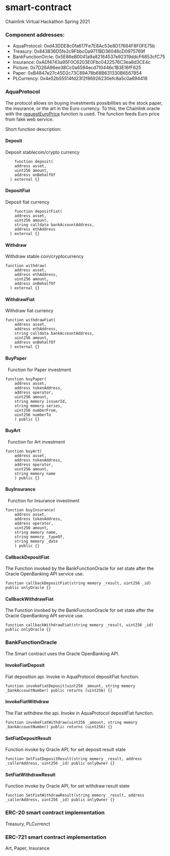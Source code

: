 # smart-contract

Chainlink Virtual Hackathon Spring 2021

### Component addresses:
* AquaProtocol: 0xd43DDE8c0fa617Fe7E8Ac53e8D17684F8F0FE75b
* Treasury: 0x843836D5fe2c9FbbcDa9711BD36046cD0975769f
* BankFunctionOrcle: 0x5E86eB0041a9a82164537e92319ddcF6853cfC75
* Insurance: 0xADf4743a95F0C6203E0Fbc0422576C3ea8d3CE4c
* Picture: 0x7D26A96ee38Cc0a6594ecd710446c1B3E16fF625
* Paper: 0xB4847e27c45D2c73C89A78b68B631330B6567854
* PLCurrency: 0x4e52b55514fd23f2f86926230efc8a5c0a694418

### AquaProtocol

The protocol allows on buying investments possibilities as the stock paper, the insurance, or the art in the Euro currency. To this, the Chainlink oracle with the [requestEuroPrice](https://github.com/aquaprotocol/smart-contract/blob/69869994495a515af67855448b200e7798138dc7/AquaProtocol.sol#L83) function is used. The function feeds Euro price from fake web service. 


Short function description:

#### Deposit
Deposit stablecoin/crypto currency
```solidity
    function deposit(
    address asset,
    uint256 amount,
    address onBehalfOf
  ) external {}
```
#### DepositFiat
Deposit fiat currency
```solidity
    function depositFiat(
    address asset,
    uint256 amount,
    string calldata bankAccountAddress,
    address ethAddress
  ) external {}
```

#### Withdraw
Withdraw stable coin/cryptocurrency

```solidity
function withdraw(
    address asset,
    address ethAddress,
    uint256 amount,
    address onBehalfOf
  ) external {}
```

#### WithdrawFiat
Withdraw fiat currency
```solidity
function withdrawFiat(
    address asset,
    address ethAddress,
    string calldata bankAccountAddress,
    uint256 amount,
    address onBehalfOf
  ) external {}
```
#### BuyPaper
  Function for Paper investment
```solidity
function buyPaper(
    address asset,
    address tokenAddress,
    address operator,
    uint256 amount,
    string memory issuerId,
    string memory series,
    uint256 numberFrom,
    uint256 numberTo
    ) public {}
```
#### BuyArt
  Function for Art investment
```solidity
function buyArt(
    address asset,
    address tokenAddress,
    address operator,
    uint256 amount,
    string memory name
    ) public {}
```
#### BuyInsurance
  Function for Insurance investment
```solidit
function buyInsurance(
    address asset,
    address tokenAddress,
    address operator,
    uint256 amount,
    string memory name,
    string memory _typeOf,
    string memory _date
    ) public {}
```

#### CallbackDepositFiat
The Function invoked by the BankFunctionOracle for set state after the Oracle OpenBanking API service use.
```solidity
function callbackDepositFiat(string memory _result, uint256 _id) public onlyOracle {}
```
#### CallbackWithdrawFiat
The Function invoked by the BankFunctionOracle for set state after the Oracle OpenBanking API service use.
```solidity
function callbackWithdrawFiat(string memory _result, uint256 _id) public onlyOracle {}
```

### BankFunctionOracle
The Smart contract uses the Oracle OpenBanking API.

#### InvokeFiatDeposit
Fiat deposition api. Invoke in AquaProtocol depositFiat function.
```solidity
function invokeFiatDeposit(uint256 _amount, string memory _bankAccountNumber) public returns (uint256) {}
```
#### InvokeFiatWithdraw
The Fiat withdrew the api. Invoke in AquaProtocol depositFiat function.
```solidity
function invokeFiatWithdraw(uint256 _amount, string memory _bankAccountNumber) public returns (uint256) {}
```
#### SetFiatDepositResult
Function invoke by Oracle API, for set deposit result state
```solidity
function SetFiatDepositResult(string memory _result, address _callerAddress, uint256 _id) public onlyOwner {}
```

#### SetFiatWithdrawResult
Function invoke by Oracle API, for set withdraw result state
```solidity
function SetFiatWithdrawResult(string memory _result, address _callerAddress, uint256 _id) public onlyOwner {}
```

### ERC-20 smart contract implementation
Treasury, PLCurrenct


### ERC-721 smart contract implementation
Art, Paper, Insurance
